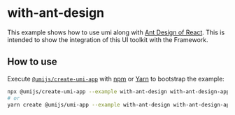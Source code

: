 # with-ant-design

This example shows how to use umi along with [Ant Design of React](https://ant.design). This is intended to show the integration of this UI toolkit with the Framework.

## How to use

Execute [`@umijs/create-umi-app`](https://github.com/umijs/umi/tree/master/packages/create-umi-app) with [npm](https://docs.npmjs.com/cli/init) or [Yarn](https://yarnpkg.com/lang/en/docs/cli/create/) to bootstrap the example:

```bash
npx @umijs/create-umi-app --example with-ant-design with-ant-design-app
# or
yarn create @umijs/umi-app --example with-ant-design with-ant-design-app
```
